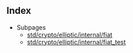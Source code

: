 # 

## Index

* Subpages
  * [std/crypto/elliptic/internal/fiat](internal/fiat.md)
  * [std/crypto/elliptic/internal/fiat_test](internal/fiat_test.md)



